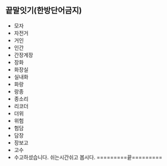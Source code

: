 ## 끝말잇기(한방단어금지)

- 모자
- 자전거
- 거인
- 인간
- 간장게장
- 장화
- 화장실
- 실내화
- 화랑
- 랑종
- 종소리
- 리코더
- 더위
- 위험
- 험담
- 담장
- 장보고
- 고수
- 수고하셨습니다. 쉬는시간쉬고 봅시다. 
=========끝=========